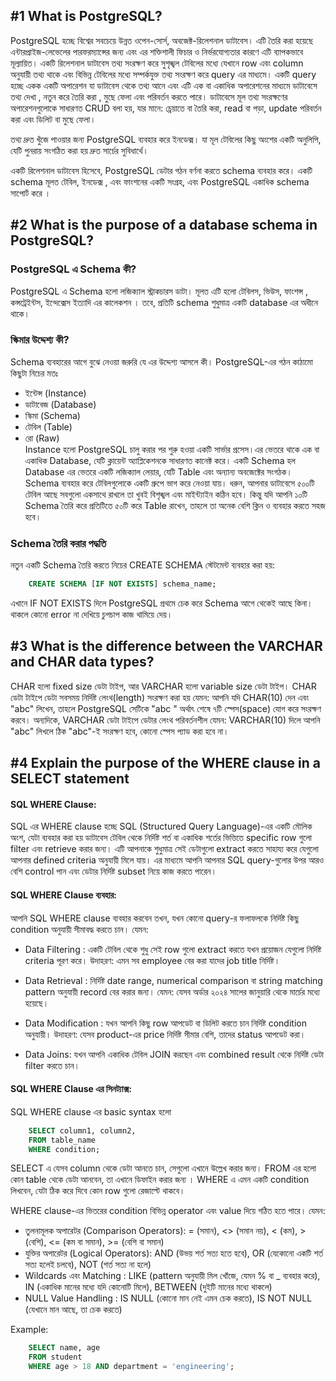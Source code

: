 ## #1 What is PostgreSQL?

PostgreSQL হচ্ছে বিশ্বের সবচেয়ে উন্নত ওপেন-সোর্স, অবজেক্ট-রিলেশনাল ডাটাবেস। এটি তৈরি করা হয়েছে এন্টারপ্রাইজ-লেভেলের পারফরম্যান্সের জন্য এবং এর শক্তিশালী ফিচার ও নির্ভরযোগ্যতার কারণে এটি ব্যাপকভাবে মূল্যায়িত। একটি রিলেশনাল ডাটাবেস তথ্য সংরক্ষণ করে সুশৃঙ্খল টেবিলের মধ্যে যেখানে row এবং column অনুযায়ী তথ্য থাকে এবং বিভিন্ন টেবিলের মধ্যে সম্পর্কযুক্ত তথ্য সংরক্ষণ করে query এর মাধ্যমে। একটি query হচ্ছে একক একটি অপারেশন যা ডাটাবেস থেকে তথ্য আনে এবং এটি এক বা একাধিক অপারেশনের মাধ্যমে ডাটাবেসে তথ্য দেখা , নতুন করে তৈরি করা , মুছে ফেলা এবং পরিবর্তন করতে পারে। ডাটাবেসে মূল তথ্য সংরক্ষণের অপারেশনগুলোকে সাধারণত CRUD বলা হয়, যার মানে: চ্রেয়াতে বা তৈরি করা, read বা পড়া, update পরিবর্তন করা এবং ডিলিট বা মুছে ফেলা।

তথ্য দ্রুত খুঁজে পাওয়ার জন্য PostgreSQL ব্যবহার করে ইনডেক্স। যা মূল টেবিলের কিছু অংশের একটি অনুলিপি, যেটি পুনরায় সংগঠিত করা হয় দ্রুত সার্চের সুবিধার্থে।

একটি রিলেশনাল ডাটাবেস হিসেবে, PostgreSQL ডেটার গঠন বর্ণনা করতে schema ব্যবহার করে। একটি schema মূলত টেবিল, ইনডেক্স , এবং ফাংশনের একটি সংগ্রহ, এবং PostgreSQL একাধিক schema সাপোর্ট করে ।

## #2 What is the purpose of a database schema in PostgreSQL?

### PostgreSQL এ Schema কী?

PostgreSQL এ Schema হলো লজিক্যাল স্ট্রাকচারস ডাটা। মূলত এটি হলো টেবিলস, ভিউস, ফাংশন্স , কন্সট্রেইন্টস, ইন্দেক্সেস ইত্যাদি এর কালেকশন । তবে, প্রতিটি schema শুধুমাত্র একটি database এর অধীনে থাকে।

### স্কিমার উদ্দেশ্য কী?

Schema ব্যবহারের আগে বুঝে নেওয়া জরুরি যে এর উদ্দেশ্য আসলে কী। PostgreSQL-এর গঠন কাঠামো কিছুটা নিচের মতঃ

-   ইন্টেন্স (Instance)
-   ডাটাবেজ (Database)
-   স্কিমা (Schema)
-   টেবিল (Table)
-   রো (Raw)  
    Instance হলো PostgreSQL চালু করার পর শুরু হওয়া একটি সার্ভার প্রসেস।এর ভেতরে থাকে এক বা একাধিক Database, যেটি ক্লায়েন্ট অ্যাপ্লিকেশনকে সাধারণত কানেক্ট করে। একটি Schema হল Database এর ভেতরে একটি লজিক্যাল লেয়ার, যেটি Table এবং অন্যান্য অবজেক্টের সংগঠক।
    Schema ব্যবহার করে টেবিলগুলোকে একটি গ্রুপে ভাগ করে নেওয়া যায়। ধরুন, আপনার ডাটাবেসে ৫০০টি টেবিল আছে সবগুলো একসাথে রাখলে তা খুবই বিশৃঙ্খল এবং মাইন্ট্যাইন কঠিন হবে। কিন্তু যদি আপনি ১০টি Schema তৈরি করে প্রতিটিতে ৫০টি করে Table রাখেন, তাহলে তা অনেক বেশি ক্লিন ও ব্যবহার করতে সহজ হবে।

### Schema তৈরি করার পদ্ধতি

নতুন একটি Schema তৈরি করতে নিচের CREATE SCHEMA স্টেটমেন্ট ব্যবহার করা হয়:

```sql
    CREATE SCHEMA [IF NOT EXISTS] schema_name;
```

এখানে IF NOT EXISTS দিলে PostgreSQL প্রথমে চেক করে Schema আগে থেকেই আছে কিনা। থাকলে কোনো error না দেখিয়ে চুপচাপ কাজ থামিয়ে দেয়।

## #3 What is the difference between the VARCHAR and CHAR data types?

CHAR হলো fixed size ডেটা টাইপ, আর VARCHAR হলো variable size ডেটা টাইপ।
CHAR ডেটা টাইপে ডেটা সবসময় নির্দিষ্ট লেংথ(length) সংরক্ষণ করা হয় যেমন: আপনি যদি CHAR(10) দেন এবং "abc" লিখেন, তাহলে PostgreSQL সেটিকে "abc " অর্থাৎ শেষে ৭টি স্পেস(space) যোগ করে সংরক্ষণ করবে। অন্যদিকে, VARCHAR ডেটা টাইপে ডেটার লেংথ পরিবর্তনশীল যেমন: VARCHAR(10) দিলে আপনি "abc" লিখলে ঠিক "abc"-ই সংরক্ষণ হবে, কোনো স্পেস প্যাড করা হবে না।

## #4 Explain the purpose of the WHERE clause in a SELECT statement

#### SQL WHERE Clause:

SQL এর WHERE clause হচ্ছে SQL (Structured Query Language)-এর একটি মৌলিক অংশ, যেটা ব্যবহার করা হয় ডাটাবেস টেবিল থেকে নির্দিষ্ট শর্ত বা একাধিক শর্তের ভিত্তিতে specific row গুলো filter এবং retrieve করার জন্য। এটি আপনাকে শুধুমাত্র সেই ডেটাগুলো extract করতে সাহায্য করে যেগুলো আপনার defined criteria অনুযায়ী মিলে যায়। এর মাধ্যমে আপনি আপনার SQL query-গুলোর উপর আরও বেশি control পান এবং ডেটার নির্দিষ্ট subset নিয়ে কাজ করতে পারেন।

#### SQL WHERE Clause ব্যবহার:

আপনি SQL WHERE clause ব্যবহার করবেন তখন, যখন কোনো query-র ফলাফলকে নির্দিষ্ট কিছু condition অনুযায়ী সীমাবদ্ধ করতে চান। যেমন:

-   Data Filtering : একটি টেবিল থেকে শুধু সেই row গুলো extract করতে যখন প্রয়োজন যেগুলো নির্দিষ্ট criteria পূরণ করে।
    উদাহরণ: এমন সব employee বের করা যাদের job title নির্দিষ্ট।

-   Data Retrieval : নির্দিষ্ট date range, numerical comparison বা string matching pattern অনুযায়ী record বের করার জন্য। যেমন: যেসব অর্ডার ২০২৪ সালের জানুয়ারি থেকে মার্চের মধ্যে হয়েছে।

-   Data Modification : যখন আপনি কিছু row আপডেট বা ডিলিট করতে চান নির্দিষ্ট condition অনুযায়ী। উদাহরণ: যেসব product-এর price নির্দিষ্ট সীমার বেশি, তাদের status আপডেট করা।

-   Data Joins: যখন আপনি একাধিক টেবিল JOIN করছেন এবং combined result থেকে নির্দিষ্ট ডেটা filter করতে চান।

#### SQL WHERE Clause এর সিনট্যাক্স:

SQL WHERE clause এর basic syntax হলো

```sql
    SELECT column1, column2,
    FROM table_name
    WHERE condition;
```

SELECT এ যেসব column থেকে ডেটা আনতে চান, সেগুলো এখানে উল্লেখ করার জন্য। FROM এর হলো কোন table থেকে ডেটা আনবেন, তা এখানে ডিফাইন করার জন্য । WHERE এ এমন একটি condition লিখবেন, যেটা ঠিক করে দিবে কোন row গুলো রেজাল্টে থাকবে।

WHERE clause-এর ভিতরের condition বিভিন্ন operator এবং value দিয়ে গঠিত হতে পারে। যেমন:

-   তুলনামূলক অপারেটর (Comparison Operators): = (সমান), <> (সমান নয়), < (কম), > (বেশি), <= (কম বা সমান), >= (বেশি বা সমান)
-   যুক্তির অপারেটর (Logical Operators): AND (উভয় শর্ত সত্য হতে হবে), OR (যেকোনো একটি শর্ত সত্য হলেই চলবে), NOT (শর্ত সত্য না হলে)
-   Wildcards এবং Matching : LIKE (pattern অনুযায়ী মিল খোঁজে, যেমন % বা \_ ব্যবহার করে), IN (একাধিক মানের মধ্যে যদি কোনোটি মিলে), BETWEEN (দুইটি মানের মধ্যে থাকলে)
-   NULL Value Handling : IS NULL (কোনো মান নেই এমন চেক করতে), IS NOT NULL (যেখানে মান আছে, তা চেক করতে)

Example:

```sql
    SELECT name, age
    FROM student
    WHERE age > 18 AND department = 'engineering';

```
